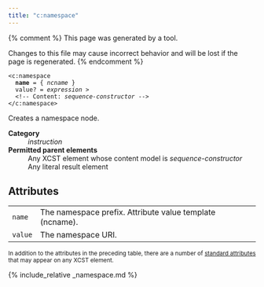 ```yaml
---
title: "c:namespace"
---
```


{% comment %}
This page was generated by a tool.

Changes to this file may cause incorrect behavior and will be lost if
the page is regenerated.
{% endcomment %}

<div class="ref-element-syntax language-xml highlighter-rouge"><pre class="highlight"><code><span class="nt">&lt;c:namespace</span>
  <b>name</b> = { <i>ncname</i> }
  <span>value</span>? = <i title="Expression">expression</i> &gt;
  &lt;!-- Content: <span><i>sequence-constructor</i></span> --&gt;
<span class="nt">&lt;/c:namespace&gt;</span></code></pre></div>
<p>Creates a namespace node.</p>
<dl>
   <dt><b>Category</b></dt>
   <dd><i>instruction</i></dd>
   <dt><b>Permitted parent elements</b></dt>
   <dd>Any XCST element whose content model is <i>sequence-constructor</i></dd>
   <dd>Any literal result element</dd>
</dl>
<h2>Attributes</h2>
<div class="table-responsive">
   <table class="ref-attribs">
      <tr>
         <td><code>name</code></td>
         <td>The namespace prefix. Attribute value template (ncname).</td>
      </tr>
      <tr>
         <td><code>value</code></td>
         <td>The namespace URI.</td>
      </tr>
   </table>
</div>
<p><small>
      In addition to the attributes in the preceding table, there are a number of <a href="../docs/standard-attributes.html">standard attributes</a> that may appear on any XCST element.
      </small></p>

{% include_relative _namespace.md %}
